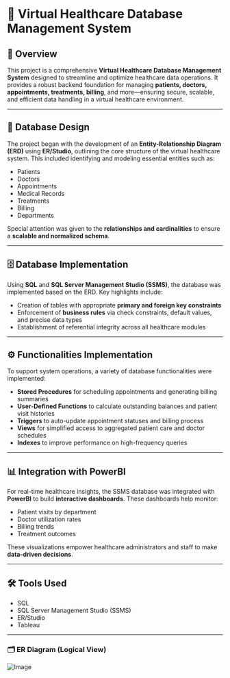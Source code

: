# 🏥 Virtual Healthcare Database Management System

## 📌 Overview  
This project is a comprehensive **Virtual Healthcare Database Management System** designed to streamline and optimize healthcare data operations. It provides a robust backend foundation for managing **patients, doctors, appointments, treatments, billing**, and more—ensuring secure, scalable, and efficient data handling in a virtual healthcare environment.

---

## 📐 Database Design  
The project began with the development of an **Entity-Relationship Diagram (ERD)** using **ER/Studio**, outlining the core structure of the virtual healthcare system. This included identifying and modeling essential entities such as:
- Patients  
- Doctors  
- Appointments  
- Medical Records  
- Treatments  
- Billing  
- Departments  

Special attention was given to the **relationships and cardinalities** to ensure a **scalable and normalized schema**.

---

## 🗄️ Database Implementation  
Using **SQL** and **SQL Server Management Studio (SSMS)**, the database was implemented based on the ERD. Key highlights include:
- Creation of tables with appropriate **primary and foreign key constraints**  
- Enforcement of **business rules** via check constraints, default values, and precise data types  
- Establishment of referential integrity across all healthcare modules  

---

## ⚙️ Functionalities Implementation  
To support system operations, a variety of database functionalities were implemented:
- **Stored Procedures** for scheduling appointments and generating billing summaries  
- **User-Defined Functions** to calculate outstanding balances and patient visit histories  
- **Triggers** to auto-update appointment statuses and billing process  
- **Views** for simplified access to aggregated patient care and doctor schedules  
- **Indexes** to improve performance on high-frequency queries  

---

## 📊 Integration with PowerBI  
For real-time healthcare insights, the SSMS database was integrated with **PowerBI** to build **interactive dashboards**. These dashboards help monitor:
- Patient visits by department  
- Doctor utilization rates  
- Billing trends  
- Treatment outcomes  

These visualizations empower healthcare administrators and staff to make **data-driven decisions**.

---


## 🛠️ Tools Used
- SQL  
- SQL Server Management Studio (SSMS)  
- ER/Studio  
- Tableau  

---

### 🗂️ ER Diagram (Logical View)
![Image](https://github.com/user-attachments/assets/f51e32e9-a990-4f10-82f3-d686045dd3da)

